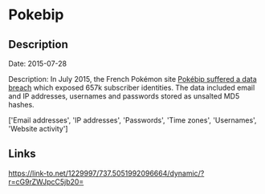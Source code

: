# Pokebip

## Description

Date: 2015-07-28

Description:
In July 2015, the French Pokémon site <a href="https://www.pokebip.com/news3382__message_de_securite_de_l_equipe_pokebip_.html" target="_blank" rel="noopener">Pokébip suffered a data breach</a> which exposed 657k subscriber identities. The data included email and IP addresses, usernames and passwords stored as unsalted MD5 hashes.


['Email addresses', 'IP addresses', 'Passwords', 'Time zones', 'Usernames', 'Website activity']

## Links

https://link-to.net/1229997/737.5051992096664/dynamic/?r=cG9rZWJpcC5jb20=